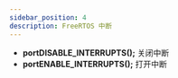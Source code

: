 ```yaml
---
sidebar_position: 4
description: FreeRTOS 中断
---
```


- **portDISABLE_INTERRUPTS();** 关闭中断
- **portENABLE_INTERRUPTS();** 打开中断